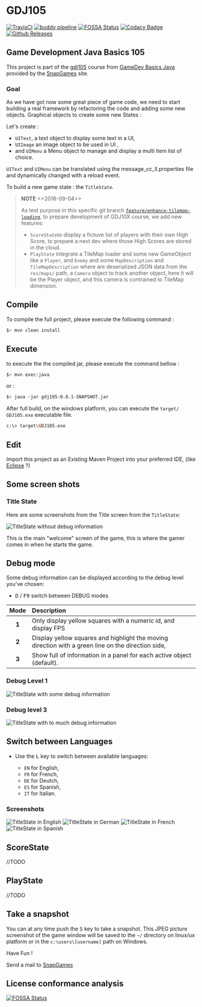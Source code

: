 # GDJ105

[![TravisCI](https://travis-ci.org/SnapGames/GDJ105.svg?branch=develop)](https://travis-ci.org/SnapGames/GDJ105 "open the TravisCI compilation trend")
[![buddy pipeline](https://app.buddy.works/fredericdelorme/gdj105/pipelines/pipeline/148927/badge.svg?token=05a173644a4977bbce08533e358dc272005af3d915e8c36ceba53f1bd0228c50 "buddy pipeline")](https://app.buddy.works/fredericdelorme/gdj105/pipelines/pipeline/148927)
[![FOSSA Status](https://app.fossa.io/api/projects/git%2Bgithub.com%2FSnapGames%2FGDJ105.svg?type=shield)](https://app.fossa.io/projects/git%2Bgithub.com%2FSnapGames%2FGDJ105?ref=badge_shield)
[![Codacy Badge](https://api.codacy.com/project/badge/Grade/5876eb7101f44b3790b92f9553a35e39)](https://www.codacy.com/project/mcgivrer/GDJ105/dashboard?utm_source=github.com&amp;utm_medium=referral&amp;utm_content=SnapGames/GDJ105&amp;utm_campaign=Badge_Grade_Dashboard)
[![Github Releases](https://img.shields.io/github/release/SnapGames/GDJ105.svg)](https://github.com/SnapGames/GDJ105/releases/tag/gdj105-1.0.0)

## Game Development Java Basics 105

This project is part of the [gdj105](https://classroom.google.com/c/NzI2ODQ3NjU2MFpa/t/NzI2Nzg0MjgxNFpa) course from [GameDev Basics
Java](https://classroom.google.com/c/NzI2ODQ3NjU2MFpa "Open the official on-line course") 
provided by the [SnapGames](http://snapgames.fr) site. 

### Goal

As we have got now some great piece of game code, we need to start building a real framework by refactoring the code and adding some new objects.
Graphical objects to create some new States : 

Let's create :

- `UIText`, a text object to display some text in a UI,
- `UIImage` an image object to be used in UI ,
- and `UIMenu` a Menu object to manage and display a multi item list of choice.

`UIText` and `UIMenu` can be translated using the message_cc_ll.properties file and dynamically changed with a reload event.

To build a new game state : the `TitleState`.

> **NOTE** <<2018-09-04>>
>
> 
> As test purpose in this specific git branch [`feature/enhance-tilemap-loading`](https://github.com/SnapGames/GDJ105/tree/feature/enhance-tilemap-loading "open the branch on the GDJ105 github repo"), to prepare development of GDJ10X course, we add new features:
> - `ScoreState`to display a fictuve list of players with their own High Score, to prepare a next dev where those High Scores are stored in the cloud.
> - `PlayState` integrate a TileMap loader and some new GameObject like a `Player`, and `Enemy` and some `MapDescription` and `TileMapDescription` where are deserialized JSON data from the `res/maps/` path, a `Camera` object to track another object, here it will be the Player object, and this camera is contrained to TileMap dimension.

## Compile

To compile the full project, please execute the following command :

```bash
$> mvn clean install
```

## Execute

to execute the the compiled jar, please execute the command bellow :

```bash
$> mvn exec:java
```

or :

```bash
$> java -jar gdj105-0.0.1-SNAPSHOT.jar
```

After full build, on the windows platform, you can execute the `target/ GDJ105.exe` executable file.

```bash
c:\> target\GDJ105.exe
```

## Edit

Import this project as an Existing Maven Project into your preferred IDE, 
(like [Eclipse](http://www.eclipse.org/downloads "open the eclipse official web download page") ?)

## Some screen shots

### Title State

Here are some screenshots from the Title screen from the `TitleState`:

![TitleState without debug information](src/main/docs/images/gdj105-screenshot-titlestate-english.jpg "TitleState without debug information")

This is the main "welcome" screen of the game, this is where the gamer comes in when he starts the game. 

## Debug mode

Some debug information can be displayed according to the debug level you've chosen:

- <kbd>D</kbd> / <kbd>F9</kbd> switch between DEBUG modes 

| Mode  | Description                                                                                        |
|:-----:|:---------------------------------------------------------------------------------------------------|
| **1**	| Only display yellow squares with a numeric id, and display FPS                                     |
| **2**	| Display yellow squares and highlight the moving direction with a green line on the direction side, |
| **3**	| Show full of information in a panel for each active object (default).                              |

### Debug Level 1

![TitleState with some debug information](src/main/docs/images/gdj105-screenshot-titlestate-debug-1.jpg "TitleState without debug information")

### Debug level 3

![TitleState with to much debug information](src/main/docs/images/gdj105-screenshot-titlestate-debug-3.jpg "TitleState with to much debug information") 

## Switch between Languages

- Use the <kbd>L</kbd> key to switch between available languages:

  - `EN` for English,
  - `FR` for French,
  - `DE` for Deutch,
  - `ES` for Spanish,
  - `IT` for Italian.

### Screenshots

![TitleState in English](src/main/docs/images/gdj105-screenshot-titlestate-english.jpg "English Version") ![TitleState in German](src/main/docs/images/gdj105-screenshot-titlestate-german.jpg "German version")
![TitleState in French](src/main/docs/images/gdj105-screenshot-titlestate-spanish.jpg "spanish version") ![TitleState in Spanish](src/main/docs/images/gdj105-screenshot-titlestate-french.jpg "French version")

## ScoreState

//TODO

## PlayState

//TODO

## Take a snapshot

You can at any time push the <kbd>S</kbd> key to take a snapshot.
This JPEG picture screenshot of the game window will be saved to the `~/` directory on linux/ux platform or in the `c:\users\[username]` path on Windows.

Have Fun !

Send a mail to [SnapGames](mailto:contact@snapgames.fr?subject=gdj105 "send a mail to our team")

## License conformance analysis

[![FOSSA Status](https://app.fossa.io/api/projects/git%2Bgithub.com%2FSnapGames%2FGDJ105.svg?type=large)](https://app.fossa.io/projects/git%2Bgithub.com%2FSnapGames%2FGDJ105?ref=badge_large)
